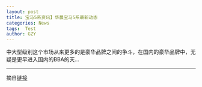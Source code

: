 ```yaml
---
layout: post
title: 宝马5系资讯】华晨宝马5系最新动态
categories: News
tags:  Test
author: GZY
---
```


中大型级别这个市场从来更多的是豪华品牌之间的争斗，在国内的豪华品牌中，无疑是更早进入国内的BBA的天...

*****

摘自[链接](https://car.auto.ifeng.com/series/6395/news/)